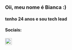 ### Oii, meu nome é Bianca :)

#### tenho 24 anos e sou tech lead

#### Sociais:

[<img align="left" alt="LinkedIn" width="22px" src="https://cdn.jsdelivr.net/npm/simple-icons@v3/icons/linkedin.svg" />][linkedin]

<br>
<br>

[linkedin]: https://www.linkedin.com/in/bmCavalcanti/
